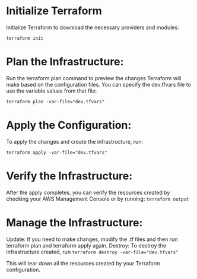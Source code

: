 # Initialize Terraform
Initialize Terraform to download the necessary providers and modules:

``` terraform init ```
# Plan the Infrastructure:
Run the terraform plan command to preview the changes Terraform will make based on the configuration files. You can specify the dev.tfvars file to use the variable values from that file:

``` terraform plan -var-file="dev.tfvars" ```
# Apply the Configuration:
To apply the changes and create the infrastructure, run:

``` terraform apply -var-file="dev.tfvars" ```
# Verify the Infrastructure:
After the apply completes, you can verify the resources created by checking your AWS Management Console or by running:
``` terraform output ```

# Manage the Infrastructure:

Update: If you need to make changes, modify the .tf files and then run terraform plan and terraform apply again.
Destroy: To destroy the infrastructure created, run
``` terraform destroy -var-file="dev.tfvars" ```

This will tear down all the resources created by your Terraform configuration.
